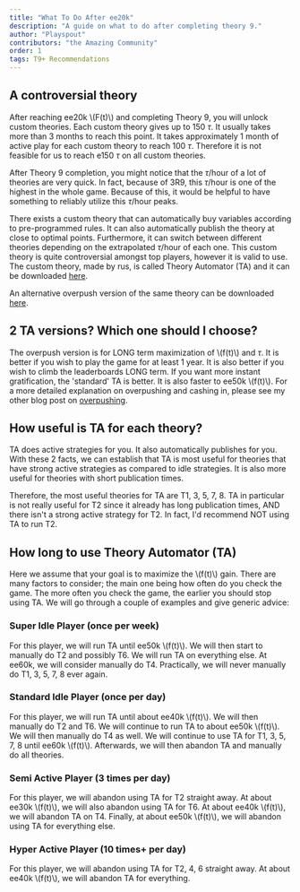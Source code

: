 ```yaml
---
title: "What To Do After ee20k"
description: "A guide on what to do after completing theory 9."
author: "Playspout"
contributors: "the Amazing Community"
order: 1
tags: T9+ Recommendations
---
```


## A controversial theory

After reaching ee20k \\(F(t)\\) and completing Theory 9, you will unlock custom theories. Each custom theory gives up to 150 $\tau$. It usually takes more than 3 months to reach this point. It takes approximately 1 month of active play for each custom theory to reach 100 $\tau$. Therefore it is not feasible for us to reach e150 $\tau$ on all custom theories.

After Theory 9 completion, you might notice that the $\tau$/hour of a lot of theories are very quick. In fact, because of 3R9, this $\tau$/hour is one of the highest in the whole game. Because of this, it would be helpful to have something to reliably utilize this $\tau$/hour peaks.

There exists a custom theory that can automatically buy variables according to pre-programmed rules. It can also automatically publish the theory at close to optimal points. Furthermore, it can switch between different theories depending on the extrapolated $\tau$/hour of each one. This custom theory is quite controversial amongst top players, however it is valid to use. The custom theory, made by rus, is called Theory Automator (TA) and it can be downloaded [here](https://raw.githubusercontent.com/skyllic/Custom-Theories/main/Theory%20Automator.js).

An alternative overpush version of the same theory can be downloaded [here](https://raw.githubusercontent.com/Gen1Code/TA-Overpush/main/TA-Overpush.js).

## 2 TA versions? Which one should I choose?

The overpush version is for LONG term maximization of \\(f(t)\\) and $\tau$. It is better if you wish to play the game for at least 1 year. It is also better if you wish to climb the leaderboards LONG term. If you want more instant gratification, the 'standard' TA is better. It is also faster to ee50k \\(f(t)\\). For a more detailed explanation on overpushing and cashing in, please see my other blog post on [overpushing](/guide-extensions/distribution-overpushing).

## How useful is TA for each theory?

TA does active strategies for you. It also automatically publishes for you. With these 2 facts, we can establish that TA is most useful for theories that have strong active strategies as compared to idle strategies. It is also more useful for theories with short publication times.

Therefore, the most useful theories for TA are T1, 3, 5, 7, 8. TA in particular is not really useful for T2 since it already has long publication times, AND there isn't a strong active strategy for T2. In fact, I'd recommend NOT using TA to run T2.

## How long to use Theory Automator (TA)

Here we assume that your goal is to maximize the \\(f(t)\\) gain. There are many factors to consider; the main one being how often do you check the game. The more often you check the game, the earlier you should stop using TA. We will go through a couple of examples and give generic advice:

### Super Idle Player (once per week)

For this player, we will run TA until ee50k \\(f(t)\\). We will then start to manually do T2 and possibly T6. We will run TA on everything else. At ee60k, we will consider manually do T4. Practically, we will never manually do T1, 3, 5, 7, 8 ever again.

### Standard Idle Player (once per day)

For this player, we will run TA until about ee40k \\(f(t)\\). We will then manually do T2 and T6. We will continue to run TA to about ee50k \\(f(t)\\). We will then manually do T4 as well. We will continue to use TA for T1, 3, 5, 7, 8 until ee60k \\(f(t)\\). Afterwards, we will then abandon TA and manually do all theories.

### Semi Active Player (3 times per day)

For this player, we will abandon using TA for T2 straight away. At about ee30k \\(f(t)\\), we will also abandon using TA for T6. At about ee40k \\(f(t)\\), we will abandon TA on T4. Finally, at about ee50k \\(f(t)\\), we will abandon using TA for everything else.

### Hyper Active Player (10 times+ per day)

For this player, we will abandon using TA for T2, 4, 6 straight away. At about ee40k \\(f(t)\\), we will abandon TA for everything.
